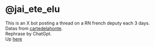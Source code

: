 # @jai_ete_elu
This is an X bot posting a thread on a RN french deputy each 3 days.  
Datas from [cartedelahonte](https://github.com/cartedelahonte/cartedelahonte.github.io).  
Rephrase by ChatGpt.  
Up [here](https://x.com/jai_ete_elu)
